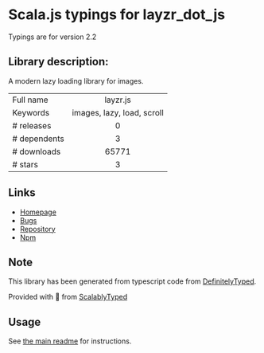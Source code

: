 
# Scala.js typings for layzr_dot_js

Typings are for version 2.2

## Library description:
A modern lazy loading library for images.

|                    |                 |
| ------------------ | :-------------: |
| Full name          | layzr.js |
| Keywords           | images, lazy, load, scroll |
| # releases         | 0 |
| # dependents       | 3 |
| # downloads        | 65771 |
| # stars            | 3 |

## Links
- [Homepage](https://github.com/callmecavs/layzr.js#readme)
- [Bugs](https://github.com/callmecavs/layzr.js/issues)
- [Repository](https://github.com/callmecavs/layzr.js)
- [Npm](https://www.npmjs.com/package/layzr.js)
    


## Note
This library has been generated from typescript code from [DefinitelyTyped](https://definitelytyped.org).

Provided with :purple_heart: from [ScalablyTyped](https://github.com/oyvindberg/ScalablyTyped)

## Usage
See [the main readme](../../readme.md) for instructions.


